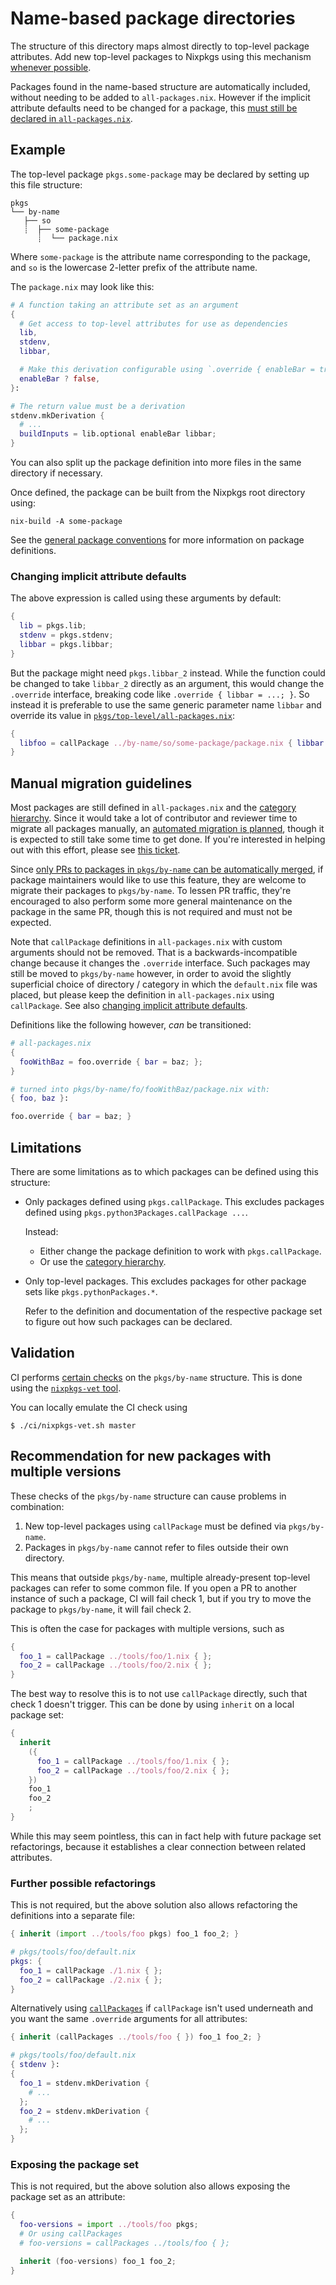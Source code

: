 # Name-based package directories

The structure of this directory maps almost directly to top-level package attributes.
Add new top-level packages to Nixpkgs using this mechanism [whenever possible](#limitations).

Packages found in the name-based structure are automatically included, without needing to be added to `all-packages.nix`. However if the implicit attribute defaults need to be changed for a package, this [must still be declared in `all-packages.nix`](#changing-implicit-attribute-defaults).

## Example

The top-level package `pkgs.some-package` may be declared by setting up this file structure:

```
pkgs
└── by-name
   ├── so
   ┊  ├── some-package
      ┊  └── package.nix

```

Where `some-package` is the attribute name corresponding to the package, and `so` is the lowercase 2-letter prefix of the attribute name.

The `package.nix` may look like this:

```nix
# A function taking an attribute set as an argument
{
  # Get access to top-level attributes for use as dependencies
  lib,
  stdenv,
  libbar,

  # Make this derivation configurable using `.override { enableBar = true }`
  enableBar ? false,
}:

# The return value must be a derivation
stdenv.mkDerivation {
  # ...
  buildInputs = lib.optional enableBar libbar;
}
```

You can also split up the package definition into more files in the same directory if necessary.

Once defined, the package can be built from the Nixpkgs root directory using:
```
nix-build -A some-package
```

See the [general package conventions](../README.md#conventions) for more information on package definitions.

### Changing implicit attribute defaults

The above expression is called using these arguments by default:
```nix
{
  lib = pkgs.lib;
  stdenv = pkgs.stdenv;
  libbar = pkgs.libbar;
}
```

But the package might need `pkgs.libbar_2` instead.
While the function could be changed to take `libbar_2` directly as an argument,
this would change the `.override` interface, breaking code like `.override { libbar = ...; }`.
So instead it is preferable to use the same generic parameter name `libbar`
and override its value in [`pkgs/top-level/all-packages.nix`](../top-level/all-packages.nix):

```nix
{
  libfoo = callPackage ../by-name/so/some-package/package.nix { libbar = libbar_2; };
}
```

## Manual migration guidelines

Most packages are still defined in `all-packages.nix` and the [category hierarchy](../README.md#category-hierarchy).
Since it would take a lot of contributor and reviewer time to migrate all packages manually,
an [automated migration is planned](https://github.com/NixOS/nixpkgs/pull/211832),
though it is expected to still take some time to get done.
If you're interested in helping out with this effort,
please see [this ticket](https://github.com/NixOS/nixpkgs-vet/issues/56).

Since [only PRs to packages in `pkgs/by-name` can be automatically merged](../../CONTRIBUTING.md#how-to-merge-pull-requests-yourself),
if package maintainers would like to use this feature, they are welcome to migrate their packages to `pkgs/by-name`.
To lessen PR traffic, they're encouraged to also perform some more general maintenance on the package in the same PR,
though this is not required and must not be expected.

Note that `callPackage` definitions in `all-packages.nix` with custom arguments should not be removed.
That is a backwards-incompatible change because it changes the `.override` interface.
Such packages may still be moved to `pkgs/by-name` however, in order to avoid the slightly superficial choice of directory / category in which the `default.nix` file was placed, but please keep the definition in `all-packages.nix` using `callPackage`.
See also [changing implicit attribute defaults](#changing-implicit-attribute-defaults).

Definitions like the following however, _can_ be transitioned:

```nix
# all-packages.nix
{
  fooWithBaz = foo.override { bar = baz; };
}
```

```nix
# turned into pkgs/by-name/fo/fooWithBaz/package.nix with:
{ foo, baz }:

foo.override { bar = baz; }
```

## Limitations

There are some limitations as to which packages can be defined using this structure:

- Only packages defined using `pkgs.callPackage`.
  This excludes packages defined using `pkgs.python3Packages.callPackage ...`.

  Instead:
  - Either change the package definition to work with `pkgs.callPackage`.
  - Or use the [category hierarchy](../README.md#category-hierarchy).

- Only top-level packages.
  This excludes packages for other package sets like `pkgs.pythonPackages.*`.

  Refer to the definition and documentation of the respective package set to figure out how such packages can be declared.

## Validation

CI performs [certain checks](https://github.com/NixOS/nixpkgs-vet?tab=readme-ov-file#validity-checks) on the `pkgs/by-name` structure.
This is done using the [`nixpkgs-vet` tool](https://github.com/NixOS/nixpkgs-vet).

You can locally emulate the CI check using

```
$ ./ci/nixpkgs-vet.sh master
```

## Recommendation for new packages with multiple versions

These checks of the `pkgs/by-name` structure can cause problems in combination:
1. New top-level packages using `callPackage` must be defined via `pkgs/by-name`.
2. Packages in `pkgs/by-name` cannot refer to files outside their own directory.

This means that outside `pkgs/by-name`, multiple already-present top-level packages can refer to some common file.
If you open a PR to another instance of such a package, CI will fail check 1,
but if you try to move the package to `pkgs/by-name`, it will fail check 2.

This is often the case for packages with multiple versions, such as

```nix
{
  foo_1 = callPackage ../tools/foo/1.nix { };
  foo_2 = callPackage ../tools/foo/2.nix { };
}
```

The best way to resolve this is to not use `callPackage` directly, such that check 1 doesn't trigger.
This can be done by using `inherit` on a local package set:
```nix
{
  inherit
    ({
      foo_1 = callPackage ../tools/foo/1.nix { };
      foo_2 = callPackage ../tools/foo/2.nix { };
    })
    foo_1
    foo_2
    ;
}
```

While this may seem pointless, this can in fact help with future package set refactorings,
because it establishes a clear connection between related attributes.

### Further possible refactorings

This is not required, but the above solution also allows refactoring the definitions into a separate file:

```nix
{ inherit (import ../tools/foo pkgs) foo_1 foo_2; }
```

```nix
# pkgs/tools/foo/default.nix
pkgs: {
  foo_1 = callPackage ./1.nix { };
  foo_2 = callPackage ./2.nix { };
}
```

Alternatively using [`callPackages`](https://nixos.org/manual/nixpkgs/unstable/#function-library-lib.customisation.callPackagesWith)
if `callPackage` isn't used underneath and you want the same `.override` arguments for all attributes:

```nix
{ inherit (callPackages ../tools/foo { }) foo_1 foo_2; }
```

```nix
# pkgs/tools/foo/default.nix
{ stdenv }:
{
  foo_1 = stdenv.mkDerivation {
    # ...
  };
  foo_2 = stdenv.mkDerivation {
    # ...
  };
}
```

### Exposing the package set

This is not required, but the above solution also allows exposing the package set as an attribute:

```nix
{
  foo-versions = import ../tools/foo pkgs;
  # Or using callPackages
  # foo-versions = callPackages ../tools/foo { };

  inherit (foo-versions) foo_1 foo_2;
}
```
